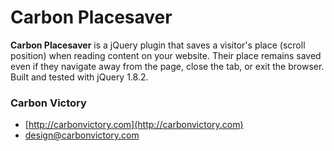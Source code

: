 Carbon Placesaver
=================

**Carbon Placesaver** is a jQuery plugin that saves a visitor's place (scroll position) when reading content on your website.
Their place remains saved even if they navigate away from the page, close the tab, or exit the browser.
Built and tested with jQuery 1.8.2.



### Carbon Victory

+ [http://carbonvictory.com](http://carbonvictory.com)
+ [design@carbonvictory.com](mailto:design@carbonvictory.com)